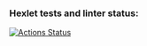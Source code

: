 ### Hexlet tests and linter status:
[![Actions Status](https://github.com/yeromin/python-project-lvl1/workflows/hexlet-check/badge.svg)](https://github.com/yeromin/python-project-lvl1/actions)